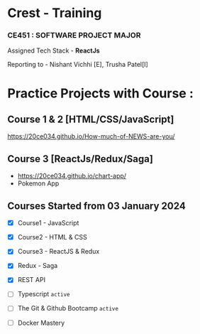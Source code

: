 # Crest - Training

### CE451 : SOFTWARE PROJECT MAJOR

Assigned Tech Stack - <strong> ReactJs</strong>

Reporting to - Nishant Vichhi [E], Trusha Patel[I]

# Practice Projects with Course :

## Course 1 & 2 [HTML/CSS/JavaScript]

https://20ce034.github.io/How-much-of-NEWS-are-you/

## Course 3 [ReactJs/Redux/Saga]

- https://20ce034.github.io/chart-app/
- Pokemon App

## Courses Started from 03 January 2024

- [x] Course1 - JavaScript

- [x] Course2 - HTML & CSS

- [x] Course3 - ReactJS & Redux

- [x] Redux - Saga

- [x] REST API

- [ ] Typescript `active`

- [ ] The Git & Github Bootcamp `active`

- [ ] Docker Mastery
